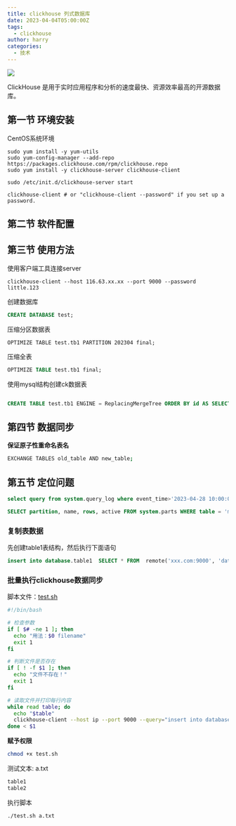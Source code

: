 ```yaml
---
title: clickhouse 列式数据库
date: 2023-04-04T05:00:00Z
tags:
  - clickhouse
author: harry
categories:
  - 技术
---
```


<img src="https://pic.imgdb.cn/item/656f2a4ec458853aef6d96ee.jpg" />

ClickHouse 是用于实时应用程序和分析的速度最快、资源效率最高的开源数据库。

<!--more-->

## **第一节 环境安装**

CentOS系统环境

```shell
sudo yum install -y yum-utils
sudo yum-config-manager --add-repo https://packages.clickhouse.com/rpm/clickhouse.repo
sudo yum install -y clickhouse-server clickhouse-client

sudo /etc/init.d/clickhouse-server start

clickhouse-client # or "clickhouse-client --password" if you set up a password.
```


## 第二节 软件配置


## 第三节 使用方法

使用客户端工具连接server

```shell
clickhouse-client --host 116.63.xx.xx --port 9000 --password little.123
```


创建数据库

```sql
CREATE DATABASE test;
```

压缩分区数据表

```shell
OPTIMIZE TABLE test.tb1 PARTITION 202304 final;
```

压缩全表

```sql
OPTIMIZE TABLE test.tb1 final;
```


使用mysql结构创建ck数据表

```sql

CREATE TABLE test.tb1 ENGINE = ReplacingMergeTree ORDER BY id AS SELECT * FROM mysql('192.168.0.xxx:3306', 'db', 'tablename', 'user', 'password') limit 0

```


## **第四节 数据同步**

**保证原子性重命名表名**

```sh
EXCHANGE TABLES old_table AND new_table;
```

## 第五节 定位问题


```sql
select query from system.query_log where event_time>'2023-04-28 10:00:00' and event_time<'2023-04-28 11:00:00' and query like '%mb_material%' limit 10;\G
```


```sql
SELECT partition, name, rows, active FROM system.parts WHERE table = 'mb_material' AND database = 'mapbridge_ck';
```
### 复制表数据

先创建table1表结构，然后执行下面语句

```sql
insert into database.table1  SELECT * FROM  remote('xxx.com:9000', 'database', table2, 'user', 'password')
```

### 批量执行clickhouse数据同步

脚本文件：[test.sh](http://test.sh/)



```sh
#!/bin/bash

# 检查参数
if [ $# -ne 1 ]; then
  echo "用法：$0 filename"
  exit 1
fi

# 判断文件是否存在
if [ ! -f $1 ]; then
  echo "文件不存在！"
  exit 1
fi

# 读取文件并打印每行内容
while read table; do
  echo "$table"
  clickhouse-client --host ip --port 9000 --query="insert into database.$table  SELECT * FROM  remote('xxx.com:9000', 'database', $table, 'user', 'password')"
done < $1
```

**赋予权限**



```sh
chmod +x test.sh
```

测试文本: a.txt



```sh
table1
table2
```

执行脚本



```sh
./test.sh a.txt
```